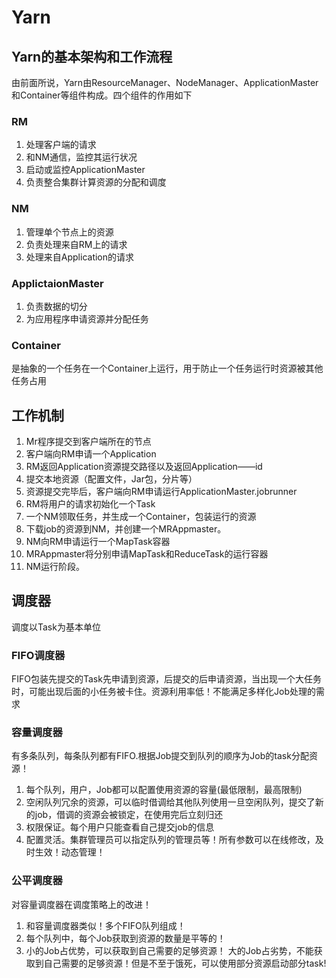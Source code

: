 # Yarn

## Yarn的基本架构和工作流程

由前面所说，Yarn由ResourceManager、NodeManager、ApplicationMaster和Container等组件构成。四个组件的作用如下

### RM

1. 处理客户端的请求
2. 和NM通信，监控其运行状况
3. 启动或监控ApplicationMaster
4. 负责整合集群计算资源的分配和调度

### NM

1. 管理单个节点上的资源
2. 负责处理来自RM上的请求
3. 处理来自Application的请求

### ApplictaionMaster

1. 负责数据的切分
2. 为应用程序申请资源并分配任务

### Container

是抽象的一个任务在一个Container上运行，用于防止一个任务运行时资源被其他任务占用

## 工作机制

1. Mr程序提交到客户端所在的节点
2. 客户端向RM申请一个Application
3. RM返回Application资源提交路径以及返回Application——id
4. 提交本地资源（配置文件，Jar包，分片等）
5. 资源提交完毕后，客户端向RM申请运行ApplicationMaster.jobrunner
6. RM将用户的请求初始化一个Task
7. 一个NM领取任务，并生成一个Container，包装运行的资源
8. 下载job的资源到NM，并创建一个MRAppmaster。
9. NM向RM申请运行一个MapTask容器
10. MRAppmaster将分别申请MapTask和ReduceTask的运行容器
11. NM运行阶段。

## 调度器

调度以Task为基本单位

### FIFO调度器

FIFO包装先提交的Task先申请到资源，后提交的后申请资源，当出现一个大任务时，可能出现后面的小任务被卡住。资源利用率低！不能满足多样化Job处理的需求

### 容量调度器

有多条队列，每条队列都有FIFO.根据Job提交到队列的顺序为Job的task分配资源！

1. 每个队列，用户，Job都可以配置使用资源的容量(最低限制，最高限制)
2. 空闲队列冗余的资源，可以临时借调给其他队列使用一旦空闲队列，提交了新的job，借调的资源会被锁定，在使用完后立刻归还
3. 权限保证。每个用户只能查看自己提交job的信息
4. 配置灵活。集群管理员可以指定队列的管理员等！所有参数可以在线修改，及时生效！动态管理！

### 公平调度器

对容量调度器在调度策略上的改进！

1. 和容量调度器类似！多个FIFO队列组成！ 
2. 每个队列中，每个Job获取到资源的数量是平等的！
3. 小的Job占优势，可以获取到自己需要的足够资源！ 大的Job占劣势，不能获取到自己需要的足够资源！但是不至于饿死，可以使用部分资源启动部分task!
